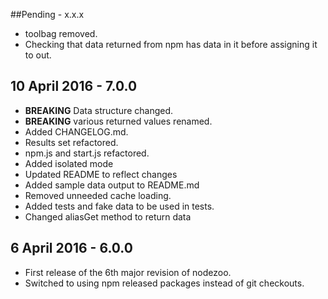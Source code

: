 ##Pending - x.x.x

* toolbag removed.
* Checking that data returned from npm has data in it before assigning it to out.

## 10 April 2016 - 7.0.0

* **BREAKING** Data structure changed.
* **BREAKING** various returned values renamed.
* Added CHANGELOG.md.
* Results set refactored.
* npm.js and start.js refactored.
* Added isolated mode
* Updated README to reflect changes
* Added sample data output to README.md
* Removed unneeded cache loading.
* Added tests and fake data to be used in tests.
* Changed aliasGet method to return data

## 6 April 2016 - 6.0.0

* First release of the 6th major revision of nodezoo.
* Switched to using npm released packages instead of git checkouts.
